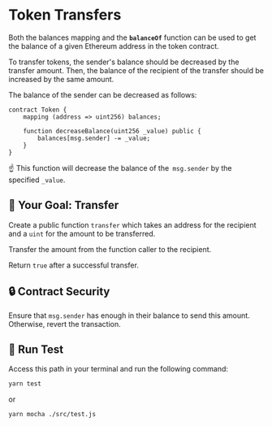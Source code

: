 # Token Transfers

Both the balances mapping and the **`balanceOf`** function can be used to get the balance of a given Ethereum address in the token contract.

To transfer tokens, the sender's balance should be decreased by the transfer amount. Then, the balance of the recipient of the transfer should be increased by the same amount.

The balance of the sender can be decreased as follows:

```soldiity
contract Token {
    mapping (address => uint256) balances;

    function decreaseBalance(uint256 _value) public {
        balances[msg.sender] -= _value;
    }
}
```

☝️ This function will decrease the balance of the` msg.sender` by the specified `_value`.

## 🏁 Your Goal: Transfer

Create a public function `transfer` which takes an address for the recipient and a `uint` for the amount to be transferred.

Transfer the amount from the function caller to the recipient.

Return `true` after a successful transfer.

## 🔒 Contract Security

Ensure that `msg.sender` has enough in their balance to send this amount. Otherwise, revert the transaction.

## 🧪 Run Test

Access this path in your terminal and run the following command:

```bash
yarn test
```

or

```bash
yarn mocha ./src/test.js
```